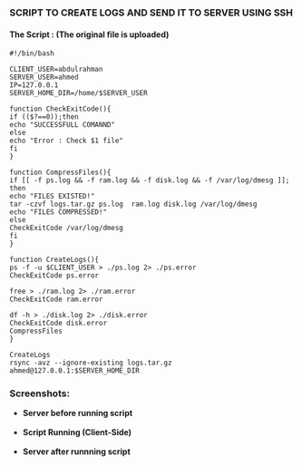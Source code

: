 ### **SCRIPT TO CREATE LOGS AND SEND IT TO SERVER USING SSH**  
#### **The Script : (The original file is uploaded)**  
  
    #!/bin/bash

    CLIENT_USER=abdulrahman
    SERVER_USER=ahmed
    IP=127.0.0.1
    SERVER_HOME_DIR=/home/$SERVER_USER

    function CheckExitCode(){
    if (($?==0));then
    echo "SUCCESSFULL COMANND"
    else
    echo "Error : Check $1 file"
    fi
    }

    function CompressFiles(){
    if [[ -f ps.log && -f ram.log && -f disk.log && -f /var/log/dmesg ]]; then
    echo "FILES EXISTED!"
    tar -czvf logs.tar.gz ps.log  ram.log disk.log /var/log/dmesg
    echo "FILES COMPRESSED!"
    else
    CheckExitCode /var/log/dmesg
    fi
    }

    function CreateLogs(){
    ps -f -u $CLIENT_USER > ./ps.log 2> ./ps.error
    CheckExitCode ps.error

    free > ./ram.log 2> ./ram.error
    CheckExitCode ram.error

    df -h > ./disk.log 2> ./disk.error
    CheckExitCode disk.error
    CompressFiles
    }

    CreateLogs
    rsync -avz --ignore-existing logs.tar.gz ahmed@127.0.0.1:$SERVER_HOME_DIR

### **Screenshots:**  
- **Server before running script**  
![]()  
- **Script Running (Client-Side)**  
![]()  
- **Server after runnning script**  
![]()  




